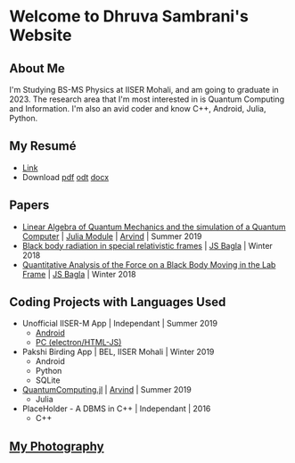 # Welcome to Dhruva Sambrani's Website
## About Me

I'm Studying BS-MS Physics at IISER Mohali, and am going to graduate in 2023. The research area that I'm most interested in is Quantum Computing and Information. I'm also an avid coder and know C++, Android, Julia, Python.


## My Resumé
  - [Link](resume/resume)
  - Download [pdf](resume/resume.pdf) [odt](resume/resume.odt) [docx](resume/resume.docx)

## Papers
  - [Linear Algebra of Quantum Mechanics and the simulation of a Quantum Computer](papers/qc.pdf) \| [Julia Module](https://github.com/DhruvaSambrani/Quantum-Computing) \| [Arvind](http://14.139.227.202/Faculty/arvind/) \| Summer 2019
  - [Black body radiation in special relativistic frames](papers/bbr_vel_trans.pdf) \| [JS Bagla](http://14.139.227.202/Faculty/jasjeet/index.html) \| Winter 2018
  - [Quantitative Analysis of the Force on a Black Body Moving in the Lab Frame](papers/bbr_f_on_particle.pdf) \| [JS Bagla](http://14.139.227.202/Faculty/jasjeet/index.html) \| Winter 2018

## Coding Projects with Languages Used
  - Unofficial IISER-M App \| Independant \| Summer 2019   
    - [Android](https://github.com/DhruvaSambrani/IISER-Android)
    - [PC (electron/HTML-JS)](https://github.com/DhruvaSambrani/IISERM_pc)
  - Pakshi Birding App \| BEL, IISER Mohali \| Winter 2019
    - Android
    - Python
    - SQLite
  - [QuantumComputing.jl](https://github.com/DhruvaSambrani/Quantum-Computing) \| [Arvind](http://14.139.227.202/Faculty/arvind/) \| Summer 2019
    - Julia
  - PlaceHolder - A DBMS in C++ \| Independant \| 2016
    - C++
## [My Photography](images/gallery)
